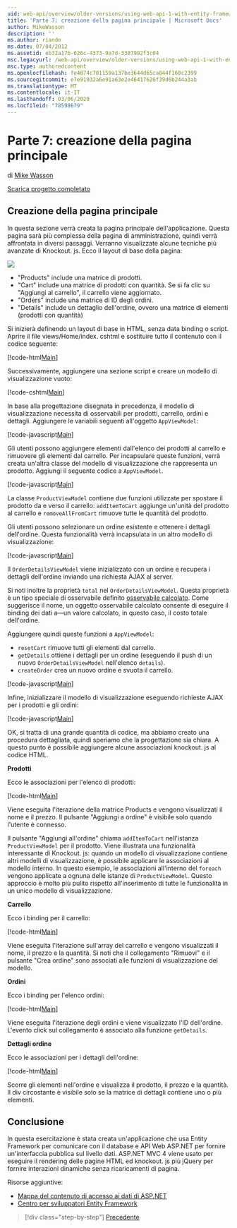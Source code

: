 ```yaml
---
uid: web-api/overview/older-versions/using-web-api-1-with-entity-framework-5/using-web-api-with-entity-framework-part-7
title: 'Parte 7: creazione della pagina principale | Microsoft Docs'
author: MikeWasson
description: ''
ms.author: riande
ms.date: 07/04/2012
ms.assetid: eb32a17b-626c-4373-9a7d-3387992f3c04
msc.legacyurl: /web-api/overview/older-versions/using-web-api-1-with-entity-framework-5/using-web-api-with-entity-framework-part-7
msc.type: authoredcontent
ms.openlocfilehash: fe4074c701159a137be3644d65ca844f160c2399
ms.sourcegitcommit: e7e91932a6e91a63e2e46417626f39d6b244a3ab
ms.translationtype: MT
ms.contentlocale: it-IT
ms.lasthandoff: 03/06/2020
ms.locfileid: "78598679"
---
```

# <a name="part-7-creating-the-main-page"></a>Parte 7: creazione della pagina principale

di [Mike Wasson](https://github.com/MikeWasson)

[Scarica progetto completato](https://code.msdn.microsoft.com/ASP-NET-Web-API-with-afa30545)

## <a name="creating-the-main-page"></a>Creazione della pagina principale

In questa sezione verrà creata la pagina principale dell'applicazione. Questa pagina sarà più complessa della pagina di amministrazione, quindi verrà affrontata in diversi passaggi. Verranno visualizzate alcune tecniche più avanzate di Knockout. js. Ecco il layout di base della pagina:

![](using-web-api-with-entity-framework-part-7/_static/image1.png)

- "Products" include una matrice di prodotti.
- "Cart" include una matrice di prodotti con quantità. Se si fa clic su "Aggiungi al carrello", il carrello viene aggiornato.
- "Orders" include una matrice di ID degli ordini.
- "Details" include un dettaglio dell'ordine, ovvero una matrice di elementi (prodotti con quantità)

Si inizierà definendo un layout di base in HTML, senza data binding o script. Aprire il file views/Home/index. cshtml e sostituire tutto il contenuto con il codice seguente:

[!code-html[Main](using-web-api-with-entity-framework-part-7/samples/sample1.html)]

Successivamente, aggiungere una sezione script e creare un modello di visualizzazione vuoto:

[!code-cshtml[Main](using-web-api-with-entity-framework-part-7/samples/sample2.cshtml)]

In base alla progettazione disegnata in precedenza, il modello di visualizzazione necessita di osservabili per prodotti, carrello, ordini e dettagli. Aggiungere le variabili seguenti all'oggetto `AppViewModel`:

[!code-javascript[Main](using-web-api-with-entity-framework-part-7/samples/sample3.js)]

Gli utenti possono aggiungere elementi dall'elenco dei prodotti al carrello e rimuovere gli elementi dal carrello. Per incapsulare queste funzioni, verrà creata un'altra classe del modello di visualizzazione che rappresenta un prodotto. Aggiungi il seguente codice a `AppViewModel`.

[!code-javascript[Main](using-web-api-with-entity-framework-part-7/samples/sample4.js?highlight=4)]

La classe `ProductViewModel` contiene due funzioni utilizzate per spostare il prodotto da e verso il carrello: `addItemToCart` aggiunge un'unità del prodotto al carrello e `removeAllFromCart` rimuove tutte le quantità del prodotto.

Gli utenti possono selezionare un ordine esistente e ottenere i dettagli dell'ordine. Questa funzionalità verrà incapsulata in un altro modello di visualizzazione:

[!code-javascript[Main](using-web-api-with-entity-framework-part-7/samples/sample5.js?highlight=4)]

Il `OrderDetailsViewModel` viene inizializzato con un ordine e recupera i dettagli dell'ordine inviando una richiesta AJAX al server.

Si noti inoltre la proprietà `total` nel `OrderDetailsViewModel`. Questa proprietà è un tipo speciale di osservabile definito [osservabile calcolato](http://knockoutjs.com/documentation/computedObservables.html). Come suggerisce il nome, un oggetto osservabile calcolato consente di eseguire il binding dei dati a&#8212;un valore calcolato, in questo caso, il costo totale dell'ordine.

Aggiungere quindi queste funzioni a `AppViewModel`:

- `resetCart` rimuove tutti gli elementi dal carrello.
- `getDetails` ottiene i dettagli per un ordine (eseguendo il push di un nuovo `OrderDetailsViewModel` nell'elenco `details`).
- `createOrder` crea un nuovo ordine e svuota il carrello.

[!code-javascript[Main](using-web-api-with-entity-framework-part-7/samples/sample6.js?highlight=4)]

Infine, inizializzare il modello di visualizzazione eseguendo richieste AJAX per i prodotti e gli ordini:

[!code-javascript[Main](using-web-api-with-entity-framework-part-7/samples/sample7.js)]

OK, si tratta di una grande quantità di codice, ma abbiamo creato una procedura dettagliata, quindi speriamo che la progettazione sia chiara. A questo punto è possibile aggiungere alcune associazioni knockout. js al codice HTML.

**Prodotti**

Ecco le associazioni per l'elenco di prodotti:

[!code-html[Main](using-web-api-with-entity-framework-part-7/samples/sample8.html)]

Viene eseguita l'iterazione della matrice Products e vengono visualizzati il nome e il prezzo. Il pulsante "Aggiungi a ordine" è visibile solo quando l'utente è connesso.

Il pulsante "Aggiungi all'ordine" chiama `addItemToCart` nell'istanza `ProductViewModel` per il prodotto. Viene illustrata una funzionalità interessante di Knockout. js: quando un modello di visualizzazione contiene altri modelli di visualizzazione, è possibile applicare le associazioni al modello interno. In questo esempio, le associazioni all'interno del `foreach` vengono applicate a ognuna delle istanze di `ProductViewModel`. Questo approccio è molto più pulito rispetto all'inserimento di tutte le funzionalità in un unico modello di visualizzazione.

**Carrello**

Ecco i binding per il carrello:

[!code-html[Main](using-web-api-with-entity-framework-part-7/samples/sample9.html)]

Viene eseguita l'iterazione sull'array del carrello e vengono visualizzati il nome, il prezzo e la quantità. Si noti che il collegamento "Rimuovi" e il pulsante "Crea ordine" sono associati alle funzioni di visualizzazione del modello.

**Ordini**

Ecco i binding per l'elenco ordini:

[!code-html[Main](using-web-api-with-entity-framework-part-7/samples/sample10.html)]

Viene eseguita l'iterazione degli ordini e viene visualizzato l'ID dell'ordine. L'evento click sul collegamento è associato alla funzione `getDetails`.

**Dettagli ordine**

Ecco le associazioni per i dettagli dell'ordine:

[!code-html[Main](using-web-api-with-entity-framework-part-7/samples/sample11.html)]

Scorre gli elementi nell'ordine e visualizza il prodotto, il prezzo e la quantità. Il div circostante è visibile solo se la matrice di dettagli contiene uno o più elementi.

## <a name="conclusion"></a>Conclusione

In questa esercitazione è stata creata un'applicazione che usa Entity Framework per comunicare con il database e API Web ASP.NET per fornire un'interfaccia pubblica sul livello dati. ASP.NET MVC 4 viene usato per eseguire il rendering delle pagine HTML ed knockout. js più jQuery per fornire interazioni dinamiche senza ricaricamenti di pagina.

Risorse aggiuntive:

- [Mappa del contenuto di accesso ai dati di ASP.NET](https://msdn.microsoft.com/library/6759sth4.aspx)
- [Centro per sviluppatori Entity Framework](https://msdn.microsoft.com/data/ef)

> [!div class="step-by-step"]
> [Precedente](using-web-api-with-entity-framework-part-6.md)
